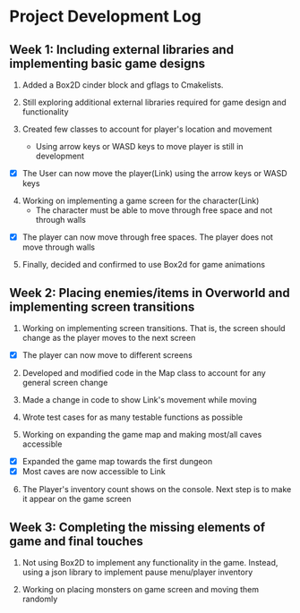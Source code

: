 # Project Development Log

## Week 1: Including external libraries and implementing basic game designs
1. Added a Box2D cinder block and gflags to Cmakelists.

2. Still exploring additional external libraries required for game design and functionality

3. Created few classes to account for player's location and movement
    * Using arrow keys or WASD keys to move player is still in development

- [x] The User can now move the player(Link) using the arrow keys or WASD keys


4. Working on implementing a game screen for the character(Link)
    * The character must be able to move through free space and not through walls 
    
- [x] The player can now move through free spaces. The player does not move through walls

5. Finally, decided and confirmed to use Box2d for game animations


## Week 2: Placing enemies/items in Overworld and implementing screen transitions
1. Working on implementing screen transitions. That is, the screen should change as the player 
   moves to the next screen
   
- [x] The player can now move to different screens 

2. Developed and modified code in the Map class to account for any general screen change

3. Made a change in code to show Link's movement while moving

4. Wrote test cases for as many testable functions as possible

5. Working on expanding the game map and making most/all caves accessible 

- [x] Expanded the game map towards the first dungeon
- [x] Most caves are now accessible to Link

6. The Player's inventory count shows on the console. Next step is to make it appear on the game screen

## Week 3: Completing the missing elements of game and final touches
1. Not using Box2D to implement any functionality in the game. Instead, using a json library to implement 
   pause menu/player inventory
   
2. Working on placing monsters on game screen and moving them randomly